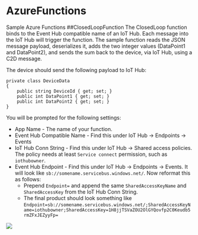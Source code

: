 # AzureFunctions
Sample Azure Functions
##ClosedLoopFunction
The ClosedLoop function binds to the Event Hub compatible name of an IoT Hub. Each message into the IoT Hub will trigger the function. The sample function reads the JSON message payload, deserializes it, adds the two integer values (DataPoint1 and DataPoint2), and sends the sum back to the device, via IoT Hub, using a C2D message. 

The device should send the following payload to IoT Hub:
```
private class DeviceData
{
    public string DeviceId { get; set; }
    public int DataPoint1 { get; set; }
    public int DataPoint2 { get; set; }
}
```

You will be prompted for the following settings:
- App Name - The name of your function. 
- Event Hub Compatible Name - Find this under IoT Hub -> Endpoints -> Events
- IoT Hub Conn String - Find this under IoT Hub -> Shared access policies. The policy needs at least ```Service connect``` permission, such as ```iothubowner```.
- Event Hub Endpoint - Find this under IoT Hub -> Endpoints -> Events. It will look like ```sb://somename.servicebus.windows.net/```. Now reformat this as follows:
  - Prepend ```Endpoint=``` and append the same ```SharedAccessKeyName``` and ```SharedAccessKey``` from the IoT Hub Conn String. 
  - The final product should look something like ```Endpoint=sb://somename.servicebus.windows.net/;SharedAccessKeyName=iothubowner;SharedAccessKey=1H8jjTSVaZOU2OlGYQovfp2C0Keudb5rmZFxJEZyyFp=```

<a href="https://portal.azure.com/#create/Microsoft.Template/uri/https%3A%2F%2Fraw.githubusercontent.com%2Fkhilscher%2FAzureFunctions%2Fmaster%2FClosedLoopFunction%2Fdeploy%2Fazuredeploy.json" target="_blank">
    <img src="http://azuredeploy.net/deploybutton.png"/>
</a>
